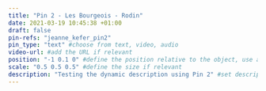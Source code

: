 ```yaml
---
title: "Pin 2 - Les Bourgeois - Rodin"
date: 2021-03-19 10:45:38 +01:00
draft: false
pin-refs: "jeanne_kefer_pin2"
pin_type: "text" #choose from text, video, audio
video-url: #add the URL if relevant
position: "-1 0.1 0" #define the position relative to the object, use aframe inspector to set correctly
scale: "0.5 0.5 0.5" #define the size if relevant
description: "Testing the dynamic description using Pin 2" #set description if relevant
---
```

